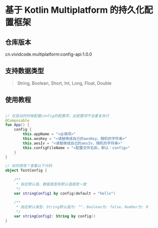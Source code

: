# 基于 Kotlin Multiplatform 的持久化配置框架

## 仓库版本

cn.vividcode.multiplatform:config-api:1.0.0

## 支持数据类型

> String, Boolean, Short, Int, Long, Float, Double

## 使用教程

```kotlin

// 在启动的时候配置config的配置项，此配置项不会重复执行
@Composable
fun App() { 
    config {
        this.appName = "<必填项>"
        this.aesKey = "<请替换成自己的aesKey，随机的字符串>"
        this.aesIv = "<请替换成自己的aesIv，随机的字符串>"
        this.configFileName = "<配置文件名称，默认：config>"
    }
}

// 如何使用？查看以下代码
object TestConfig {
	
	/**
     * 指定默认值，数据类型和默认值类型一致
	 */
	var stringConfig1 by config(default = "hello")
	
	/**
     * 指定默认类型，String默认值为: ""，Boolean为: false，Number为: 0
	 */
	var stringConfig2: String by config()
}

```